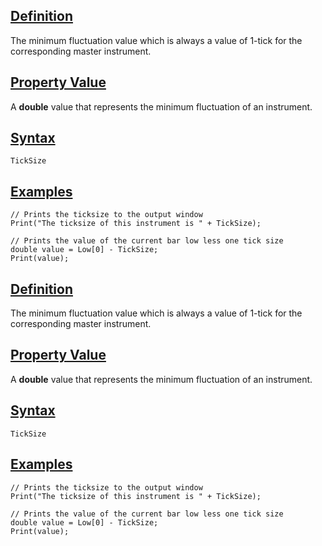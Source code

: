 ## [Definition](https://developer.ninjatrader.com/docs/desktop/ticksize\#definition)

The minimum fluctuation value which is always a value of 1-tick for the corresponding master instrument.

## [Property Value](https://developer.ninjatrader.com/docs/desktop/ticksize\#property-value)

A **double** value that represents the minimum fluctuation of an instrument.

## [Syntax](https://developer.ninjatrader.com/docs/desktop/ticksize\#syntax)

`TickSize`

## [Examples](https://developer.ninjatrader.com/docs/desktop/ticksize\#examples)

```jsx-150469391 csharp
// Prints the ticksize to the output window
Print("The ticksize of this instrument is " + TickSize);

// Prints the value of the current bar low less one tick size
double value = Low[0] - TickSize;
Print(value);

```

## [Definition](https://developer.ninjatrader.com/docs/desktop/ticksize\#definition)

The minimum fluctuation value which is always a value of 1-tick for the corresponding master instrument.

## [Property Value](https://developer.ninjatrader.com/docs/desktop/ticksize\#property-value)

A **double** value that represents the minimum fluctuation of an instrument.

## [Syntax](https://developer.ninjatrader.com/docs/desktop/ticksize\#syntax)

`TickSize`

## [Examples](https://developer.ninjatrader.com/docs/desktop/ticksize\#examples)

```jsx-150469391 csharp
// Prints the ticksize to the output window
Print("The ticksize of this instrument is " + TickSize);

// Prints the value of the current bar low less one tick size
double value = Low[0] - TickSize;
Print(value);

```